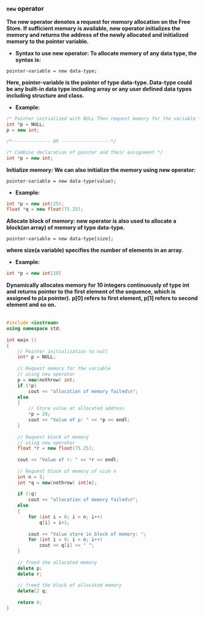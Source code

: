 ### `new` operator

**The new operator denotes a request for memory allocation on the Free Store. If sufficient memory is available, new operator initializes the memory and returns the address of the newly allocated and initialized memory to the pointer variable.**

- **Syntax to use new operator: To allocate memory of any data type, the syntax is:**
```
pointer-variable = new data-type;
```
**Here, pointer-variable is the pointer of type data-type. Data-type could be any built-in data type including array or any user defined data types including structure and class.**

- **Example:**
```cpp
/* Pointer initialized with NULL Then request memory for the variable */
int *p = NULL; 
p = new int;   

/*-------------- OR ------------------*/

/* Combine declaration of pointer and their assignment */
int *p = new int; 
```
**Initialize memory: We can also initialize the memory using new operator:**
```
pointer-variable = new data-type(value);
```   
- **Example:**
```cpp
int *p = new int(25);
float *q = new float(75.25);
```
**Allocate block of memory: new operator is also used to allocate a block(an array) of memory of type data-type.**
```
pointer-variable = new data-type[size];
````
**where size(a variable) specifies the number of elements in an array.**

- **Example:**
 ```cpp
 int *p = new int[10]
```
**Dynamically allocates memory for 10 integers continuously of type int and returns pointer to the first element of the sequence, which is assigned to p(a pointer).**
**p[0] refers to first element, p[1] refers to second element and so on.**

| | | | | | | | | | |
|-|-|-|-|-|-|-|-|-|-|

```cpp
#include <iostream> 
using namespace std; 
  
int main () 
{ 
    // Pointer initialization to null 
    int* p = NULL; 
  
    // Request memory for the variable 
    // using new operator 
    p = new(nothrow) int; 
    if (!p) 
        cout << "allocation of memory failed\n"; 
    else
    { 
        // Store value at allocated address 
        *p = 29; 
        cout << "Value of p: " << *p << endl; 
    } 
  
    // Request block of memory 
    // using new operator 
    float *r = new float(75.25); 
  
    cout << "Value of r: " << *r << endl; 
  
    // Request block of memory of size n 
    int n = 5; 
    int *q = new(nothrow) int[n]; 
  
    if (!q) 
        cout << "allocation of memory failed\n"; 
    else
    { 
        for (int i = 0; i < n; i++) 
            q[i] = i+1; 
  
        cout << "Value store in block of memory: "; 
        for (int i = 0; i < n; i++) 
            cout << q[i] << " "; 
    } 
  
    // freed the allocated memory 
    delete p; 
    delete r; 
  
    // freed the block of allocated memory 
    delete[] q; 
  
    return 0; 
} 
```
